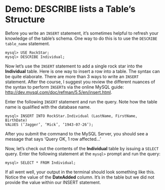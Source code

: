 # Demo: DESCRIBE lists a Table’s Structure
Before you write an `INSERT` statement, it’s sometimes helpful to refresh your knowledge of the table’s schema.  One way to do this is to use the `DESCRIBE table_name` statement.  

  ```
  mysql> USE RockStar;
  mysql> DESCRIBE Individual;
  ```

Now let’s use the `INSERT` statement to add a single rock star into the **Individual** table.  Here is one way to insert a row into a table.  The syntax can be quite elaborate.  There are more than 3 ways to write an `INSERT` statement.  After the course, I suggest you review the different nuances of the syntax to perform `INSERT`s via the online MySQL guide:  http://dev.mysql.com/doc/refman/5.5/en/insert.html.  

Enter the following `INSERT` statement and run the query.  Note how the table name is qualified with the database name.  

```
mysql> INSERT INTO RockStar.Individual (LastName, FirstName, BirthDate)
VALUES (‘Jagger’, ‘Mick’, ‘1943-07-26’);
```

After you submit the command to the MySQL Server, you should see a message that says ‘Query OK, 1 row affected…’

Now, let’s check out the contents of the **Individual** table by issuing a `SELECT` query.  Enter the following statement at the `mysql>` prompt and run the query:

```
mysql> SELECT * FROM Individual;
```

If all went well, your output in the terminal should look something like this.  Notice the value of the **DateAdded** column.  It’s in the table but we did not provide the value within our INSERT statement.
